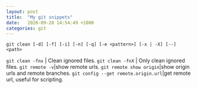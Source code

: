 ```yaml
---
layout: post
title:  "My git snippets"
date:   2020-09-28 14:54:49 +1000
categories: git
---
```


`git clean [-d] [-f] [-i] [-n] [-q] [-e <pattern>] [-x | -X] [--] <path>`

`git clean -fnx` | Clean ignored files.
`git clean -fnX` | Only clean ignored files.
`git remote -v`|show remote urls.
`git remote show origin`|show origin urls and remote branches.
`git config --get remote.origin.url`|get remote url, useful for scripting.


[git-clean]:   https://www.git-scm.com/docs/git-clean
